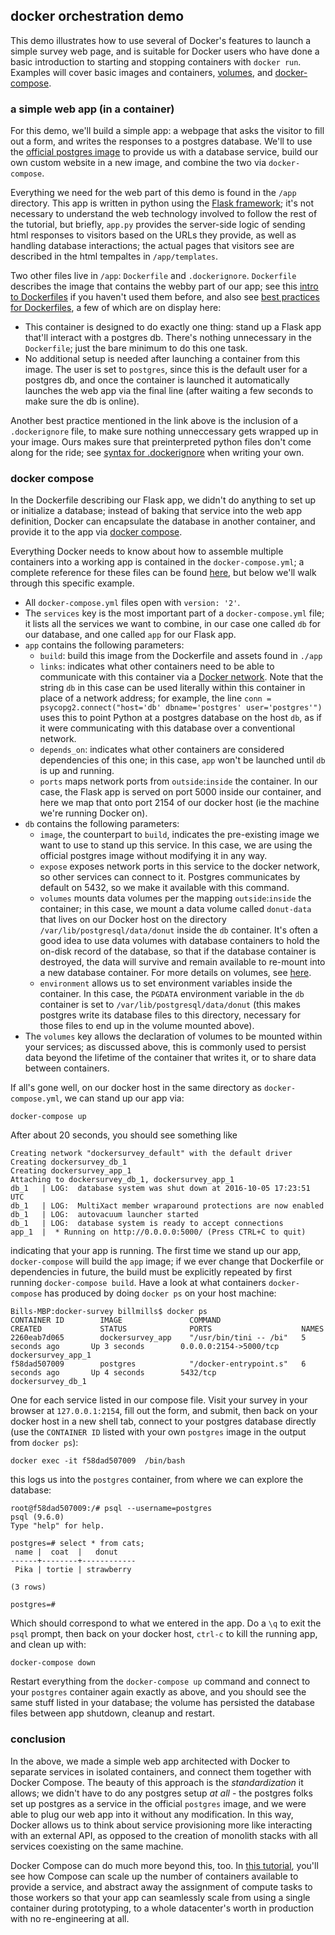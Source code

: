 ## docker orchestration demo

This demo illustrates how to use several of Docker's features to launch a simple survey web page, and is suitable for Docker users who have done a basic introduction to starting and stopping containers with `docker run`. Examples will cover basic images and containers, [volumes](https://docs.docker.com/v1.10/engine/userguide/containers/dockervolumes/), and [docker-compose](https://docs.docker.com/compose/).

### a simple web app (in a container)

For this demo, we'll build a simple app: a webpage that asks the visitor to fill out a form, and writes the responses to a postgres database. We'll to use the [official postgres image](https://hub.docker.com/_/postgres/) to provide us with a database service, build our own custom website in a new image, and combine the two via `docker-compose`.

Everything we need for the web part of this demo is found in the `/app` directory. This app is written in python using the [Flask framework](http://flask.pocoo.org/docs/0.11/); it's not necessary to understand the web technology involved to follow the rest of the tutorial, but briefly, `app.py` provides the server-side logic of sending html responses to visitors based on the URLs they provide, as well as handling database interactions; the actual pages that visitors see are described in the html tempaltes in `/app/templates`.

Two other files live in `/app`: `Dockerfile` and `.dockerignore`. `Dockerfile` describes the image that contains the webby part of our app; see this [intro to Dockerfiles](https://docs.docker.com/engine/reference/builder/) if you haven't used them before, and also see [best practices for Dockerfiles](https://docs.docker.com/engine/userguide/eng-image/dockerfile_best-practices/), a few of which are on display here:

 - This container is designed to do exactly one thing: stand up a Flask app that'll interact with a postgres db. There's nothing unnecessary in the `Dockerfile`; just the bare minimum to do this one task.
 - No additional setup is needed after launching a container from this image. The user is set to `postgres`, since this is the default user for a postgres db, and once the container is launched it automatically launches the web app via the final line (after waiting a few seconds to make sure the db is online).

Another best practice mentioned in the link above is the inclusion of a `.dockerignore` file, to make sure nothing unneccessary gets wrapped up in your image. Ours makes sure that preinterpreted python files don't come along for the ride; see [syntax for .dockerignore](https://docs.docker.com/engine/reference/builder/#dockerignore-file) when writing your own.

### docker compose

In the Dockerfile describing our Flask app, we didn't do anything to set up or initialize a database; instead of baking that service into the web app definition, Docker can encapsulate the database in another container, and provide it to the app via [docker compose](https://docs.docker.com/compose/).

Everything Docker needs to know about how to assemble multiple containers into a working app is contained in the `docker-compose.yml`; a complete reference for these files can be found [here](https://docs.docker.com/compose/compose-file/), but below we'll walk through this specific example. 

 - All `docker-compose.yml` files open with `version: '2'`.
 - The `services` key is the most important part of a `docker-compose.yml` file; it lists all the services we want to combine, in our case one called `db` for our database, and one called `app` for our Flask app.
  - `app` contains the following parameters:
    - `build`: build this image from the Dockerfile and assets found in `./app`
    - `links`: indicates what other containers need to be able to communicate with this container via a [Docker network](https://docs.docker.com/engine/userguide/networking/). Note that the string `db` in this case can be used literally within this container in place of a network address; for example, the line `conn = psycopg2.connect("host='db' dbname='postgres' user='postgres'")` uses this to point Python at a postgres database on the host `db`, as if it were communicating with this database over a conventional network.
    - `depends_on`: indicates what other containers are considered dependencies of this one; in this case, `app` won't be launched until `db` is up and running.
    - `ports` maps network ports from `outside`:`inside` the container. In our case, the Flask app is served on port 5000 inside our container, and here we map that onto port 2154 of our docker host (ie the machine we're running Docker on).
  - `db` contains the following parameters:
    - `image`, the counterpart to `build`, indicates the pre-existing image we want to use to stand up this service. In this case, we are using the official postgres image without modifying it in any way.
    - `expose` exposes network ports in this service to the docker network, so other services can connect to it. Postgres communicates by default on 5432, so we make it available with this command.
    - `volumes` mounts data volumes per the mapping `outside`:`inside` the container; in this case, we mount a data volume called `donut-data` that lives on our Docker host on the directory `/var/lib/postgresql/data/donut` inside the `db` container. It's often a good idea to use data volumes with database containers to hold the on-disk record of the database, so that if the database container is destroyed, the data will survive and remain available to re-mount into a new database container. For more details on volumes, see [here](https://docs.docker.com/v1.10/engine/userguide/containers/dockervolumes/).
    - `environment` allows us to set environment variables inside the container. In this case, the `PGDATA` environment variable in the `db` container is set to `/var/lib/postgresql/data/donut` (this makes postgres write its database files to this directory, necessary for those files to end up in the volume mounted above).
 - The `volumes` key allows the declaration of volumes to be mounted within your services; as discussed above, this is commonly used to persist data beyond the lifetime of the container that writes it, or to share data between containers.

If all's gone well, on our docker host in the same directory as `docker-compose.yml`, we can stand up our app via:

```
docker-compose up
```

After about 20 seconds, you should see something like

```
Creating network "dockersurvey_default" with the default driver
Creating dockersurvey_db_1
Creating dockersurvey_app_1
Attaching to dockersurvey_db_1, dockersurvey_app_1
db_1   | LOG:  database system was shut down at 2016-10-05 17:23:51 UTC
db_1   | LOG:  MultiXact member wraparound protections are now enabled
db_1   | LOG:  autovacuum launcher started
db_1   | LOG:  database system is ready to accept connections
app_1  |  * Running on http://0.0.0.0:5000/ (Press CTRL+C to quit)
```

indicating that your app is running. The first time we stand up our app, `docker-compose` will build the `app` image; if we ever change that Dockerfile or dependencies in future, the build must be explicitly repeated by first running `docker-compose build`. Have a look at what containers `docker-compose` has produced by doing `docker ps` on your host machine:

```
Bills-MBP:docker-survey billmills$ docker ps
CONTAINER ID        IMAGE               COMMAND                  CREATED             STATUS              PORTS                    NAMES
2260eab7d065        dockersurvey_app    "/usr/bin/tini -- /bi"   5 seconds ago       Up 3 seconds        0.0.0.0:2154->5000/tcp   dockersurvey_app_1
f58dad507009        postgres            "/docker-entrypoint.s"   6 seconds ago       Up 4 seconds        5432/tcp                 dockersurvey_db_1
```

One for each service listed in our compose file. Visit your survey in your browser at `127.0.0.1:2154`, fill out the form, and submit, then back on your docker host in a new shell tab, connect to your postgres database directly (use the `CONTAINER ID` listed with your own `postgres` image in the output from `docker ps`):

```
docker exec -it f58dad507009  /bin/bash
```

this logs us into the `postgres` container, from where we can explore the database:

```
root@f58dad507009:/# psql --username=postgres                                                                                                                                                              
psql (9.6.0)
Type "help" for help.

postgres=# select * from cats;
 name |  coat  |   donut  
------+--------+------------
 Pika | tortie | strawberry

(3 rows)

postgres=# 
```

Which should correspond to what we entered in the app. Do a `\q` to exit the `psql` prompt, then back on your docker host, `ctrl-c` to kill the running app, and clean up with:

```
docker-compose down
```

Restart everything from the `docker-compose up` command and connect to your `postgres` container again exactly as above, and you should see the same stuff listed in your database; the volume has persisted the database files between app shutdown, cleanup and restart.

### conclusion

In the above, we made a simple web app architected with Docker to separate services in isolated containers, and connect them together with Docker Compose. The beauty of this approach is the *standardization* it allows; we didn't have to do any postgres setup *at all* - the postgres folks set up postgres as a service in the official `postgres` image, and we were able to plug our web app into it without any modification. In this way, Docker allows us to think about service provisioning more like interacting with an external API, as opposed to the creation of monolith stacks with all services coexisting on the same machine.

Docker Compose can do much more beyond this, too. In [this tutorial](http://success.docker.com/Datacenter/Apply/Reference_Architecture%3A_Service_Discovery_and_Load-Balancing_with_Docker_Universal_Control_Plane_(UCP)), you'll see how Compose can scale up the number of containers available to provide a service, and abstract away the assignment of compute tasks to those workers so that your app can seamlessly scale from using a single container during prototyping, to a whole datacenter's worth in production with no re-engineering at all.

